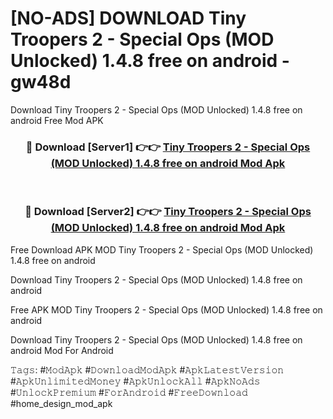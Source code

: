 # [NO-ADS] DOWNLOAD Tiny Troopers 2 - Special Ops (MOD Unlocked) 1.4.8 free on android - gw48d
Download Tiny Troopers 2 - Special Ops (MOD Unlocked) 1.4.8 free on android Free Mod APK

<div align="center">
<h3>🔴 Download [Server1] 👉👉 <a href="https://apk-comot.site?title=Tiny_Troopers_2_-_Special_Ops_(MOD_Unlocked)_1.4.8_free_on_android">Tiny Troopers 2 - Special Ops (MOD Unlocked) 1.4.8 free on android Mod Apk</a></h3><br>

<h3>🔴 Download [Server2] 👉👉 <a href="https://apk-comot.site?title=Tiny_Troopers_2_-_Special_Ops_(MOD_Unlocked)_1.4.8_free_on_android">Tiny Troopers 2 - Special Ops (MOD Unlocked) 1.4.8 free on android Mod Apk</a></h3>
</div>


Free Download APK MOD Tiny Troopers 2 - Special Ops (MOD Unlocked) 1.4.8 free on android

Download Tiny Troopers 2 - Special Ops (MOD Unlocked) 1.4.8 free on android 

Free APK MOD Tiny Troopers 2 - Special Ops (MOD Unlocked) 1.4.8 free on android 

Download Tiny Troopers 2 - Special Ops (MOD Unlocked) 1.4.8 free on android Mod For Android

𝚃𝚊𝚐𝚜: #𝙼𝚘𝚍𝙰𝚙𝚔 #𝙳𝚘𝚠𝚗𝚕𝚘𝚊𝚍𝙼𝚘𝚍𝙰𝚙𝚔 #𝙰𝚙𝚔𝙻𝚊𝚝𝚎𝚜𝚝𝚅𝚎𝚛𝚜𝚒𝚘𝚗 #𝙰𝚙𝚔𝚄𝚗𝚕𝚒𝚖𝚒𝚝𝚎𝚍𝙼𝚘𝚗𝚎𝚢 #𝙰𝚙𝚔𝚄𝚗𝚕𝚘𝚌𝚔𝙰𝚕𝚕 #𝙰𝚙𝚔𝙽𝚘𝙰𝚍𝚜 #𝚄𝚗𝚕𝚘𝚌𝚔𝙿𝚛𝚎𝚖𝚒𝚞𝚖 #𝙵𝚘𝚛𝙰𝚗𝚍𝚛𝚘𝚒𝚍 #𝙵𝚛𝚎𝚎𝙳𝚘𝚠𝚗𝚕𝚘𝚊𝚍 #home_design_mod_apk